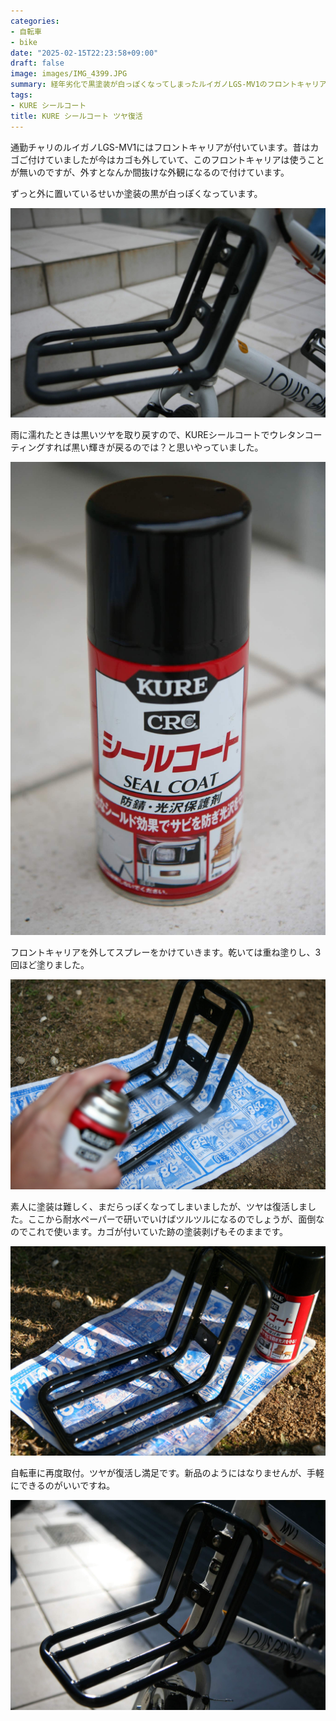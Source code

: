 ```yaml
---
categories:
- 自転車
- bike
date: "2025-02-15T22:23:58+09:00"
draft: false
image: images/IMG_4399.JPG
summary: 経年劣化で黒塗装が白っぽくなってしまったルイガノLGS-MV1のフロントキャリアをKUREシールコートを塗装したらツヤが復活しました。
tags:
- KURE シールコート
title: KURE シールコート ツヤ復活
---
```


通勤チャリのルイガノLGS-MV1にはフロントキャリアが付いています。昔はカゴご付けていましたが今はカゴも外していて、このフロントキャリアは使うことが無いのですが、外すとなんか間抜けな外観になるので付けています。

ずっと外に置いているせいか塗装の黒が白っぽくなっています。

![塗装が白く古ぼけたフロントキャリア](./images/IMG_4395.JPG)

雨に濡れたときは黒いツヤを取り戻すので、KUREシールコートでウレタンコーティングすれば黒い輝きが戻るのでは？と思いやっていました。

![KURE シールコート](./images/IMG_4396.JPG)

フロントキャリアを外してスプレーをかけていきます。乾いては重ね塗りし、3回ほど塗りました。

![スプレーを吹き付ける](./images/IMG_4397.JPG)

素人に塗装は難しく、まだらっぽくなってしまいましたが、ツヤは復活しました。ここから耐水ペーパーで研いでいけばツルツルになるのでしょうが、面倒なのでこれで使います。カゴが付いていた跡の塗装剥げもそのままです。

![乾燥中](./images/IMG_4398.JPG)

自転車に再度取付。ツヤが復活し満足です。新品のようにはなりませんが、手軽にできるのがいいですね。

![KURE シールコート塗装後のフロントキャリア](./images/IMG_4399.JPG)
